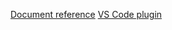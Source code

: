 [Document reference][0]
[VS Code plugin][1]

[0]: https://stationeers-wiki.com/IC10
[1]: https://marketplace.visualstudio.com/items?itemName=Traineratwot.stationeers-ic10
